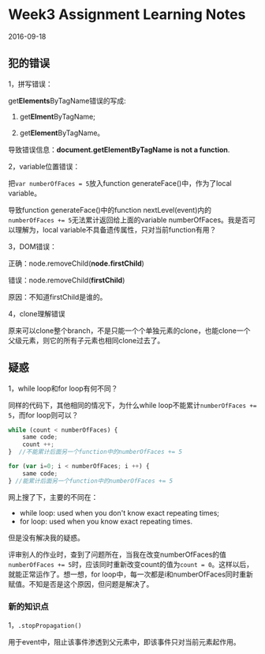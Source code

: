 # Week3 Assignment Learning Notes

2016-09-18

## 犯的错误

1，拼写错误：

get**Elements**ByTagName错误的写成:

1. get**Elment**ByTagName;

2. get**Element**ByTagName。

导致错误信息：**document.getElementByTagName is not a function**.

2，variable位置错误：

把`var numberOfFaces = 5`放入function generateFace()中，作为了local variable。

导致function generateFace()中的function nextLevel(event)内的`numberOfFaces += 5`无法累计返回给上面的variable numberOfFaces。我是否可以理解为，local variable不具备遗传属性，只对当前function有用？

3，DOM错误：

正确：node.removeChild(**node.firstChild**)

错误：node.removeChild(**firstChild**)

原因：不知道firstChild是谁的。

4，clone理解错误

原来可以clone整个branch，不是只能一个个单独元素的clone，也能clone一个父级元素，则它的所有子元素也相同clone过去了。

## 疑惑

1，while loop和for loop有何不同？

同样的代码下，其他相同的情况下，为什么while loop不能累计`numberOfFaces += 5`，而for loop则可以？

```js
while (count < numberOfFaces) {
    same code;
    count ++;
}  //不能累计后面另一个function中的numberOfFaces += 5

for (var i=0; i < numberOfFaces; i ++) {
    same code;
} //能累计后面另一个function中的numberOfFaces += 5

```

网上搜了下，主要的不同在：

- while loop: used when you don't know exact repeating times;
- for loop: used when you know exact repeating times.

但是没有解决我的疑惑。

评审别人的作业时，查到了问题所在，当我在改变numberOfFaces的值`numberOfFaces += 5`时，应该同时重新改变count的值为`count = 0`。这样以后，就能正常运作了。想一想，for loop中，每一次都是i和numberOfFaces同时重新赋值。不知是否是这个原因，但问题是解决了。

### 新的知识点

1，`.stopPropagation()`

用于event中，阻止该事件渗透到父元素中，即该事件只对当前元素起作用。




